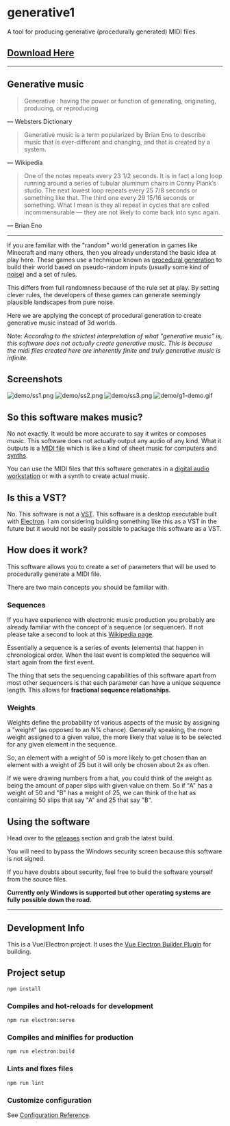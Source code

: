 # generative1

A tool for producing generative (procedurally generated) MIDI files. 

## [Download Here](https://github.com/matdombrock/generative1/releases/latest)

-------

## Generative music

> Generative : having the power or function of generating, originating, producing, or reproducing

— Websters Dictionary

> Generative music is a term popularized by Brian Eno to describe music that is ever-different and changing, and that is created by a system. 

— Wikipedia

> One of the notes repeats every 23 1/2 seconds. It is in fact a long loop running around a series of tubular aluminum chairs in Conny Plank’s studio. The next lowest loop repeats every 25 7/8 seconds or something like that. The third one every 29 15/16 seconds or something. What I mean is they all repeat in cycles that are called incommensurable — they are not likely to come back into sync again. 

— Brian Eno

-------

If you are familiar with the "random" world generation in games like Minecraft and many others, then you already understand the basic idea at play here. These games use a technique known as [procedural generation](https://en.wikipedia.org/wiki/Procedural_generation) to build their world based on pseudo-random inputs (usually some kind of [noise](https://en.wikipedia.org/wiki/Perlin_noise)) and a set of rules.

This differs from full randomness because of the rule set at play. By setting clever rules, the developers of these games can generate seemingly plausible landscapes from pure noise.  

Here we are applying the concept of procedural generation to create generative music instead of 3d worlds.

Note: *According to the strictest interpretation of what "generative music" is, this software does not actually create generative music. This is because the midi files created here are inherently finite and truly generative music is infinite.*

## Screenshots

![demo/ss1.png](demo/ss1.png)
![demo/ss2.png](demo/ss2.png)
![demo/ss3.png](demo/ss3.png)
![demo/g1-demo.gif](demo/g1-demo.gif)

## So this software makes music?

No not exactly. It would be more accurate to say it writes or composes music. This software does not actually output any audio of any kind. What it outputs is a [MIDI file](https://en.wikipedia.org/wiki/MIDI) which is like a kind of sheet music for computers and [synths](https://en.wikipedia.org/wiki/Synthesizer). 

You can use the MIDI files that this software generates in a [digital audio workstation](https://en.wikipedia.org/wiki/Digital_audio_workstation) or with a synth to create actual music. 

## Is this a VST?

No. This software is not a [VST](https://en.wikipedia.org/wiki/Virtual_Studio_Technology). This software is a desktop executable built with [Electron](https://en.wikipedia.org/wiki/Electron_(software_framework)). I am considering building something like this as a VST in the future but it would not be easily possible to package this software as a VST.

## How does it work?

This software allows you to create a set of parameters that will be used to procedurally generate a MIDI file. 

There are two main concepts you should be familiar with.

### Sequences
If you have experience with electronic music production you probably are already familiar with the concept of a sequence (or sequencer). If not please take a second to look at this [Wikipedia page](https://en.wikipedia.org/wiki/Music_sequencer).

Essentially a sequence is a series of events (elements) that happen in chronological order. When the last event is completed the sequence will start again from the first event.

The thing that sets the sequencing capabilities of this software apart from most other sequencers is that each parameter can have a unique sequence length. This allows for **fractional sequence relationships**.

### Weights
Weights define the probability of various aspects of the music by assigning a "weight" (as opposed to an N% chance). Generally speaking, the more weight assigned to a given value, the more likely that value is to be selected for any given element in the sequence. 

So, an element with a weight of 50 is more likely to get chosen than an element with a weight of 25 but it will only be chosen about 2x as often. 

If we were drawing numbers from a hat, you could think of the weight as being the amount of paper slips with given value on them. So if "A" has a weight of 50 and "B" has a weight of 25, we can think of the hat as containing 50 slips that say "A" and 25 that say "B".


## Using the software

Head over to the [releases](https://github.com/matdombrock/generative1/releases/latest) section and grab the latest build. 

You will need to bypass the Windows security screen because this software is not signed. 

If you have doubts about security, feel free to build the software yourself from the source files. 

**Currently only Windows is supported but other operating systems are fully possible down the road.** 

-------

## Development Info

This is a Vue/Electron project. It uses the [Vue Electron Builder Plugin](https://nklayman.github.io/vue-cli-plugin-electron-builder/) for building. 


## Project setup
```
npm install
```

### Compiles and hot-reloads for development
```
npm run electron:serve
```

### Compiles and minifies for production
```
npm run electron:build
```

### Lints and fixes files
```
npm run lint
```

### Customize configuration
See [Configuration Reference](https://cli.vuejs.org/config/).
